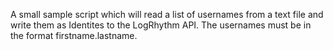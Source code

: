 A small sample script which will read a list of usernames from a text file and write them as Identites to the LogRhythm API. The usernames must be in the format firstname.lastname.
